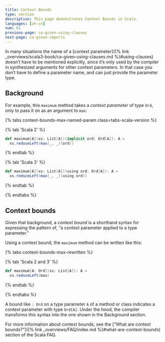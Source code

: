```yaml
---
title: Context Bounds
type: section
description: This page demonstrates Context Bounds in Scala.
languages: [zh-cn]
num: 61
previous-page: ca-given-using-clauses
next-page: ca-given-imports
---
```


In many situations the name of a [context parameter]({% link _overviews/scala3-book/ca-given-using-clauses.md %}#using-clauses) doesn’t have to be mentioned explicitly, since it’s only used by the compiler in synthesized arguments for other context parameters.
In that case you don’t have to define a parameter name, and can just provide the parameter type.


## Background

For example, this `maximum` method takes a _context parameter_ of type `Ord`, only to pass it on as an argument to `max`:

{% tabs context-bounds-max-named-param class=tabs-scala-version %}

{% tab 'Scala 2' %}
```scala
def maximum[A](xs: List[A])(implicit ord: Ord[A]): A =
  xs.reduceLeft(max(_, _)(ord))
```
{% endtab %}

{% tab 'Scala 3' %}
```scala
def maximum[A](xs: List[A])(using ord: Ord[A]): A =
  xs.reduceLeft(max(_, _)(using ord))
```
{% endtab %}

{% endtabs %}

## Context bounds

Given that background, a _context bound_ is a shorthand syntax for expressing the pattern of, “a context parameter applied to a type parameter.”

Using a context bound, the `maximum` method can be written like this:

{% tabs context-bounds-max-rewritten %}

{% tab 'Scala 2 and 3' %}

```scala
def maximum[A: Ord](xs: List[A]): A =
  xs.reduceLeft(max)
```

{% endtab %}

{% endtabs %}


A bound like `: Ord` on a type parameter `A` of a method or class indicates a context parameter with type `Ord[A]`.
Under the hood, the compiler transforms this syntax into the one shown in the Background section.

For more information about context bounds, see the [“What are context bounds?”]({% link _overviews/FAQ/index.md %}#what-are-context-bounds) section of the Scala FAQ.
